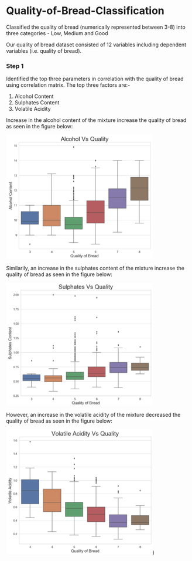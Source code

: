 # Quality-of-Bread-Classification
Classified the quality of bread (numerically represented between 3-8) into three categories - Low, Medium and Good

Our quality of bread dataset consisted of 12 variables including dependent variables (i.e. quality of bread). 

### Step 1

Identified the top three parameters in correlation with the quality of bread using correlation matrix. 
The top three factors are:-
1. Alcohol Content
2. Sulphates Content
3. Volatile Acidity 

Increase in the alcohol content of the mixture increase the quality of bread as seen in the figure below:

<img src="https://github.com/aashay246/Quality-of-Bread-Classification/blob/main/AvQ.PNG" width="400"/>

Similarily, an increase in the sulphates content of the mixture increase the quality of bread as seen in the figure below:

<img src="https://github.com/aashay246/Quality-of-Bread-Classification/blob/main/SvQ.PNG" width="400"/>

However, an increase in the volatile acidity of the mixture decreased the quality of bread as seen in the figure below:

<img src="https://github.com/aashay246/Quality-of-Bread-Classification/blob/main/VvQ.PNG" width="400"/>)

